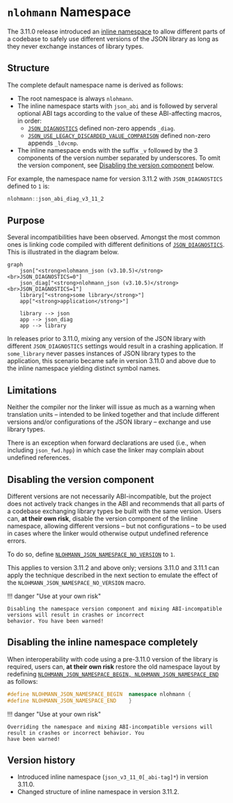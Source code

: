 # `nlohmann` Namespace

The 3.11.0 release introduced an
[inline namespace](https://en.cppreference.com/w/cpp/language/namespace#Inline_namespaces) to allow different parts of
a codebase to safely use different versions of the JSON library as long as they never exchange instances of library
types.

## Structure

The complete default namespace name is derived as follows:

- The root namespace is always `nlohmann`.
- The inline namespace starts with `json_abi` and is followed by serveral optional ABI tags according to the value of
  these ABI-affecting macros, in order:
    - [`JSON_DIAGNOSTICS`](../api/macros/json_diagnostics.md) defined non-zero appends `_diag`.
    - [`JSON_USE_LEGACY_DISCARDED_VALUE_COMPARISON`](../api/macros/json_use_legacy_discarded_value_comparison.md)
      defined non-zero appends `_ldvcmp`.
- The inline namespace ends with the suffix `_v` followed by the 3 components of the version number separated by
  underscores. To omit the version component, see [Disabling the version component](#disabling-the-version-component)
  below.

For example, the namespace name for version 3.11.2 with `JSON_DIAGNOSTICS` defined to `1` is:

```cpp
nlohmann::json_abi_diag_v3_11_2
```

## Purpose

Several incompatibilities have been observed. Amongst the most common ones is linking code compiled with different
definitions of [`JSON_DIAGNOSTICS`](../api/macros/json_diagnostics.md). This is illustrated in the diagram below.

```mermaid
graph
    json["<strong>nlohmann_json (v3.10.5)</strong><br>JSON_DIAGNOSTICS=0"]
    json_diag["<strong>nlohmann_json (v3.10.5)</strong><br>JSON_DIAGNOSTICS=1"]
    library["<strong>some library</strong>"]
    app["<strong>application</strong>"]
    
    library --> json
    app --> json_diag
    app --> library
```

In releases prior to 3.11.0, mixing any version of the JSON library with different `JSON_DIAGNOSTICS` settings would
result in a crashing application. If `some_library` never passes instances of JSON library types to the application,
this scenario became safe in version 3.11.0 and above due to the inline namespace yielding distinct symbol names.

## Limitations

Neither the compiler nor the linker will issue as much as a warning when translation units – intended to be linked
together and that include different versions and/or configurations of the JSON library – exchange and use library
types.

There is an exception when forward declarations are used (i.e., when including `json_fwd.hpp`) in which case the linker
may complain about undefined references.

## Disabling the version component

Different versions are not necessarily ABI-incompatible, but the project does not actively track changes in the ABI and
recommends that all parts of a codebase exchanging library types be built with the same version. Users can, **at their
own risk**, disable the version component of the linline namespace, allowing different versions – but not
configurations – to be used in cases where the linker would otherwise output undefined reference errors.

To do so, define [`NLOHMANN_JSON_NAMESPACE_NO_VERSION`](../api/macros/nlohmann_json_namespace_no_version.md) to `1`.

This applies to version 3.11.2 and above only; versions 3.11.0 and 3.11.1 can apply the technique described in the next
section to emulate the effect of the `NLOHMANN_JSON_NAMESPACE_NO_VERSION` macro.

!!! danger "Use at your own risk"

    Disabling the namespace version component and mixing ABI-incompatible versions will result in crashes or incorrect
    behavior. You have been warned!
## Disabling the inline namespace completely

When interoperability with code using a pre-3.11.0 version of the library is required, users can, **at their own risk**
restore the old namespace layout by redefining
[`NLOHMANN_JSON_NAMESPACE_BEGIN, NLOHMANN_JSON_NAMESPACE_END`](../api/macros/nlohmann_json_namespace_begin.md) as
follows:

```cpp
#define NLOHMANN_JSON_NAMESPACE_BEGIN  namespace nlohmann {
#define NLOHMANN_JSON_NAMESPACE_END    }
```

!!! danger "Use at your own risk"

    Overriding the namespace and mixing ABI-incompatible versions will result in crashes or incorrect behavior. You
    have been warned!

## Version history

- Introduced inline namespace (`json_v3_11_0[_abi-tag]*`) in version 3.11.0.
- Changed structure of inline namespace in version 3.11.2.
